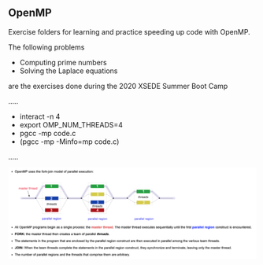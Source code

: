 ## OpenMP

Exercise folders for learning and practice speeding up code with OpenMP.

The following problems
- Computing prime numbers
- Solving the Laplace equations

are the exercises done during the 2020 XSEDE Summer Boot Camp

.....

- interact -n 4
- export OMP_NUM_THREADS=4
- pgcc -mp code.c
- (pgcc -mp -Minfo=mp code.c)

.....

![Alt text](openMP_Logo.png?raw=true "Title")
